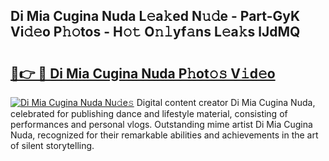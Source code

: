 ## Di Mia Cugina Nuda L𝚎a𝚔ed N𝚞𝚍e - Part-GyK Vi𝚍𝚎o P𝚑𝚘tos - H𝚘𝚝 O𝚗𝚕yf𝚊ns L𝚎a𝚔s lJdMQ

# <h2><a href="http://kf6p7j0.oniu.top/?m=Di+Mia+Cugina+Nuda">🔗👉 🔴 Di Mia Cugina Nuda P𝚑ot𝚘𝚜 V𝚒d𝚎o</a></h2>

[![Di Mia Cugina Nuda Nu𝚍e𝚜](https://i.imgur.com/0qMVB7G.gif)](http://kf6p7j0.oniu.top/?m=Di+Mia+Cugina+Nuda)
Digital content creator Di Mia Cugina Nuda, celebrated for publishing dance and lifestyle material, consisting of performances and personal vlogs. Outstanding mime artist Di Mia Cugina Nuda, recognized for their remarkable abilities and achievements in the art of silent storytelling.  
